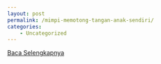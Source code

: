 ```yaml
---
layout: post
permalink: /mimpi-memotong-tangan-anak-sendiri/
categories:
    - Uncategorized
---
```


[Baca Selengkapnya](/02)